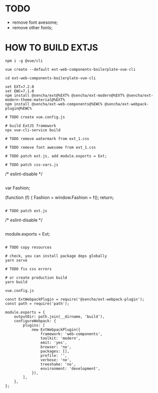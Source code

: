 # TODO
- remove font avesome;
- remove other fonts;

# HOW TO BUILD EXTJS

```
npm i -g @vue/cli

vue create --default ext-web-components-boilerplate-vue-cli

cd ext-web-components-boilerplate-vue-cli

set EXT=7.2.0
set EWC=7.1.0
npm install @sencha/ext@%EXT% @sencha/ext-modern@%EXT% @sencha/ext-modern-theme-material@%EXT%
npm install @sencha/ext-web-components@%EWC% @sencha/ext-webpack-plugin@%EWC%

# TODO create vue.config.js

# build ExtJS framework
npx vue-cli-service build

# TODO remove watermark from ext_1.css

# TODO remove font awesome from ext_1.css

# TODO patch ext.js, add module.exports = Ext;

# TODO patch css-vars.js

```
/* eslint-disable */
```

```
var Fashion;

(function (f) {
    Fashion = window.Fashion = f();
    return;
```

# TODO patch ext.js

```
/* eslint-disable */
```

```
module.exports = Ext;
```

# TODO copy resources

# check, you can install package deps globally
yarn serve

# TODO fix css errors

# or create production build
yarn build
```

```vue.config.js```
```
const ExtWebpackPlugin = require('@sencha/ext-webpack-plugin');
const path = require('path');

module.exports = {
    outputDir: path.join(__dirname, 'build'),
    configureWebpack: {
        plugins: [
            new ExtWebpackPlugin({
                framework: 'web-components',
                toolkit: 'modern',
                emit: 'yes',
                browser: 'no',
                packages: [],
                profile: '',
                verbose: 'no',
                treeshake: 'no',
                environment: 'development',
            }),
        ],
    },
};
```

